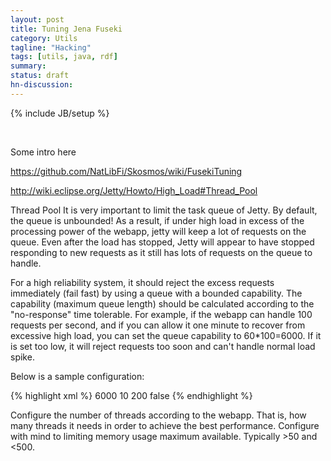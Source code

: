 ```yaml
---
layout: post
title: Tuning Jena Fuseki
category: Utils
tagline: "Hacking"
tags: [utils, java, rdf]
summary:
status: draft
hn-discussion:
---
```


{% include JB/setup %}

<br />

Some intro here

<!--more-->


https://github.com/NatLibFi/Skosmos/wiki/FusekiTuning





http://wiki.eclipse.org/Jetty/Howto/High_Load#Thread_Pool

Thread Pool
It is very important to limit the task queue of Jetty. By default, the queue is unbounded! As a result, 
if under high load in excess of the processing power of the webapp, jetty will keep a lot of requests on 
the queue. Even after the load has stopped, Jetty will appear to have stopped responding to new requests 
as it still has lots of requests on the queue to handle.

For a high reliability system, it should reject the excess requests immediately (fail fast) by using a 
queue with a bounded capability. The capability (maximum queue length) should be calculated according to 
the "no-response" time tolerable. For example, if the webapp can handle 100 requests per second, and if you 
can allow it one minute to recover from excessive high load, you can set the queue capability to 60*100=6000. 
If it is set too low, it will reject requests too soon and can't handle normal load spike.

Below is a sample configuration:

{% highlight xml %}
<Configure id="Server" class="org.eclipse.jetty.server.Server">
    <Set name="ThreadPool">
      <New class="org.eclipse.jetty.util.thread.QueuedThreadPool">
        <!-- specify a bounded queue -->
        <Arg>
           <New class="java.util.concurrent.ArrayBlockingQueue">
              <Arg type="int">6000</Arg>
           </New>
      </Arg>
        <Set name="minThreads">10</Set>
        <Set name="maxThreads">200</Set>
        <Set name="detailedDump">false</Set>
      </New>
    </Set>
</Configure>
{% endhighlight %}

Configure the number of threads according to the webapp. That is, how many threads it needs in order to achieve 
the best performance. Configure with mind to limiting memory usage maximum available. Typically >50 and <500.
